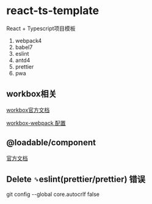 # react-ts-template

React + Typescript项目模板

1. webpack4
2. babel7
3. eslint
4. antd4
5. prettier
6. pwa

## workbox相关

[workbox官方文档](https://developers.google.com/web/tools/workbox/guides/get-started)

[workbox-webpack 配置](https://developers.google.com/web/tools/workbox/modules/workbox-webpack-plugin)

## @loadable/component

[官方文档](https://loadable-components.com/docs/getting-started/)

## Delete `␍`eslint(prettier/prettier) 错误

git config --global core.autocrlf false
